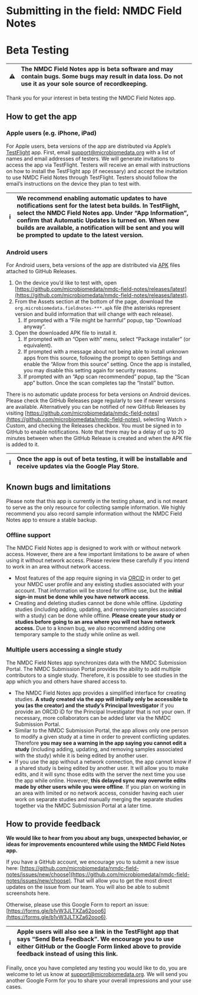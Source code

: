# Submitting in the field: NMDC Field Notes

# Beta Testing

| ⚠️ | The NMDC Field Notes app is beta software and may contain bugs. Some bugs may result in data loss. Do not use it as your sole source of recordkeeping. |
| ----: | :---- |

Thank you for your interest in beta testing the NMDC Field Notes app.

## How to get the app

### Apple users (e.g. iPhone, iPad)

For Apple users, beta versions of the app are distributed via Apple’s [TestFlight](https://testflight.apple.com/) app. First, email [support@microbiomedata.org](mailto:support@microbiomedata.org) with a list of names and email addresses of testers. We will generate invitations to access the app via TestFlight. Testers will receive an email with instructions on how to install the TestFlight app (if necessary) and accept the invitation to use NMDC Field Notes through TestFlight. Testers should follow the email’s instructions on the device they plan to test with.

| ℹ️ | We recommend enabling automatic updates to have notifications sent for the latest beta builds. In TestFlight, select the NMDC Field Notes app. Under “App Information”, confirm that Automatic Updates is turned on. When new builds are available, a notification will be sent and you will be prompted to update to the latest version.  |
| ----: | :---- |

### Android users

For Android users, beta versions of the app are distributed via [APK](https://en.wikipedia.org/wiki/Apk_\(file_format\)) files attached to GitHub Releases.

1. On the device you’d like to test with, open [https://github.com/microbiomedata/nmdc-field-notes/releases/latest](https://github.com/microbiomedata/nmdc-field-notes/releases/latest).   
2. From the Assets section at the bottom of the page, download the `org.microbiomedata.fieldnotes-***.apk` file (the asterisks represent version and build information that will change with each release).  
   1. If prompted with a “File might be harmful” popup, tap “Download anyway”.  
3. Open the downloaded APK file to install it.   
   1. If prompted with an “Open with” menu, select “Package installer” (or equivalent).  
   2. If prompted with a message about not being able to install unknown apps from this source, following the prompt to open Settings and enable the “Allow from this source” setting. Once the app is installed, you may disable this setting again for security reasons.  
   3. If prompted with an “App scan recommended” popup, tap the “Scan app” button. Once the scan completes tap the “Install” button.

There is no automatic update process for beta versions on Android devices. Please check the GitHub Releases page regularly to see if newer versions are available. Alternatively you can be notified of new GitHub Releases by visiting [https://github.com/microbiomedata/nmdc-field-notes](https://github.com/microbiomedata/nmdc-field-notes), selecting Watch \> Custom, and checking the Releases checkbox. You must be signed in to GitHub to enable notifications. Note that there may be a delay of up to 20 minutes between when the GitHub Release is created and when the APK file is added to it.

| ℹ️ | Once the app is out of beta testing, it will be installable and receive updates via the Google Play Store. |
| ----: | :---- |

## Known bugs and limitations

Please note that this app is currently in the testing phase, and is not meant to serve as the only resource for collecting sample information. We highly recommend you also record sample information without the NMDC Field Notes app to ensure a stable backup.  

### Offline support

The NMDC Field Notes app is designed to work with or without network access. However, there are a few important limitations to be aware of when using it without network access. Please review these carefully if you intend to work in an area without network access.

* Most features of the app require signing in via [ORCID](https://orcid.org/) in order to get your NMDC user profile and any existing studies associated with your account. That information will be stored for offline use, but the **initial sign-in must be done while you have network access**.  
* Creating and deleting studies cannot be done while offline. *Updating* studies (including adding, updating, and removing samples associated with a study) can be done while offline. **Please create your study or studies before going to an area where you will not have network access.** Due to a known bug, we also recommend adding one temporary sample to the study while online as well.

### Multiple users accessing a single study

The NMDC Field Notes app synchronizes data with the NMDC Submission Portal. The NMDC Submission Portal provides the ability to add multiple contributors to a single study. Therefore, it is possible to see studies in the app which you and others have shared access to.

* The NMDC Field Notes app provides a simplified interface for creating studies. **A study created via the app will initially only be accessible to you (as the creator) and the study’s Principal Investigator** if you provide an ORCID iD for the Principal Investigator that is not your own. If necessary, more collaborators can be added later via the NMDC Submission Portal.  
* Similar to the NMDC Submission Portal, the app allows only one person to modify a given study at a time in order to prevent conflicting updates. Therefore **you may see a warning in the app saying you cannot edit a study** (including adding, updating, and removing samples associated with the study) while it is being edited by another user.  
* If you use the app without a network connection, the app cannot know if a shared study is being edited by another user. It will allow you to make edits, and it will sync those edits with the server the next time you use the app while online. However, **this delayed sync may overwrite edits made by other users while you were offline**. If you plan on working in an area with limited or no network access, consider having each user work on separate studies and manually merging the separate studies together via the NMDC Submission Portal at a later time.

## How to provide feedback

**We would like to hear from you about any bugs, unexpected behavior, or ideas for improvements encountered while using the NMDC Field Notes app.**

If you have a GitHub account, we encourage you to submit a new issue here: [https://github.com/microbiomedata/nmdc-field-notes/issues/new/choose](https://github.com/microbiomedata/nmdc-field-notes/issues/new/choose). That will allow you to get the most direct updates on the issue from our team. You will also be able to submit screenshots here.

Otherwise, please use this Google Form to report an issue: [https://forms.gle/b1vW3JLTXZa62ooo6](https://forms.gle/b1vW3JLTXZa62ooo6).

| ℹ️ | Apple users will also see a link in the TestFlight app that says “Send Beta Feedback”. We encourage you to use either GitHub or the Google Form linked above to provide feedback instead of using this link. |
| ----: | :---- |

Finally, once you have completed any testing you would like to do, you are welcome to let us know at [support@microbiomedata.org](mailto:support@microbiomedata.org). We will send you another Google Form for you to share your overall impressions and your use cases.